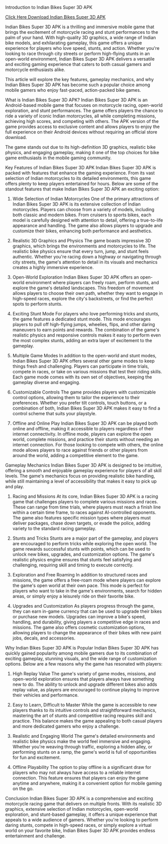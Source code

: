 Introduction to Indian Bikes Super 3D APK

[Click Here Download Indian Bikes Super 3D APK](https://tinyurl.com/ycy2rc42)

Indian Bikes Super 3D APK is a thrilling and immersive mobile game that brings the excitement of motorcycle racing and stunt performances to the palm of your hand. With high-quality 3D graphics, a wide range of Indian bike models, and exhilarating gameplay, this game offers a unique experience for players who love speed, stunts, and action. Whether you're looking to race through city streets or perform high-flying stunts in an open-world environment, Indian Bikes Super 3D APK delivers a versatile and exciting gaming experience that caters to both casual gamers and motorcycle enthusiasts alike.

This article will explore the key features, gameplay mechanics, and why Indian Bikes Super 3D APK has become such a popular choice among mobile gamers who enjoy fast-paced, action-packed bike games.

What is Indian Bikes Super 3D APK?
Indian Bikes Super 3D APK is an Android-based mobile game that focuses on motorcycle racing, open-world exploration, and stunt performances. The game offers players the chance to ride a variety of iconic Indian motorcycles, all while completing missions, achieving high scores, and competing with others. The APK version of the game provides access to exclusive content and allows players to enjoy the full experience on their Android devices without requiring an official store download.

The game stands out due to its high-definition 3D graphics, realistic bike physics, and engaging gameplay, making it one of the top choices for bike game enthusiasts in the mobile gaming community.

Key Features of Indian Bikes Super 3D APK
Indian Bikes Super 3D APK is packed with features that enhance the gaming experience. From its vast selection of Indian motorcycles to its detailed environments, this game offers plenty to keep players entertained for hours. Below are some of the standout features that make Indian Bikes Super 3D APK an exciting option:

1. Wide Selection of Indian Motorcycles
One of the primary attractions of Indian Bikes Super 3D APK is its extensive collection of Indian motorcycles. Players can choose from a variety of models, including both classic and modern bikes. From cruisers to sports bikes, each model is carefully designed with attention to detail, offering a true-to-life appearance and handling. The game also allows players to upgrade and customize their bikes, enhancing both performance and aesthetics.

2. Realistic 3D Graphics and Physics
The game boasts impressive 3D graphics, which brings the environments and motorcycles to life. The realistic bike physics ensure that every turn, jump, and stunt feels authentic. Whether you're racing down a highway or navigating through city streets, the game's attention to detail in its visuals and mechanics creates a highly immersive experience.

3. Open-World Exploration
Indian Bikes Super 3D APK offers an open-world environment where players can freely roam, perform stunts, and explore the game's detailed landscapes. This freedom of movement allows players to choose their own path, whether they want to engage in high-speed races, explore the city's backstreets, or find the perfect spots to perform stunts.

4. Exciting Stunt Mode
For players who love performing tricks and stunts, the game features a dedicated stunt mode. This mode encourages players to pull off high-flying jumps, wheelies, flips, and other daring maneuvers to earn points and rewards. The combination of the game's realistic physics and responsive controls makes it easy to perform even the most complex stunts, adding an extra layer of excitement to the gameplay.

5. Multiple Game Modes
In addition to the open-world and stunt modes, Indian Bikes Super 3D APK offers several other game modes to keep things fresh and challenging. Players can participate in time trials, compete in races, or take on various missions that test their riding skills. Each game mode comes with its own set of objectives, keeping the gameplay diverse and engaging.

6. Customizable Controls
The game provides players with customizable control options, allowing them to tailor the experience to their preferences. Whether you prefer tilt controls, touch buttons, or a combination of both, Indian Bikes Super 3D APK makes it easy to find a control scheme that suits your playstyle.

7. Offline and Online Play
Indian Bikes Super 3D APK can be played both online and offline, making it accessible to players regardless of their internet connectivity. In offline mode, players can explore the open world, complete missions, and practice their stunts without needing an internet connection. For those looking to compete with others, the online mode allows players to race against friends or other players from around the world, adding a competitive element to the game.

Gameplay Mechanics
Indian Bikes Super 3D APK is designed to be intuitive, offering a smooth and enjoyable gameplay experience for players of all skill levels. The game's mechanics focus on providing realistic bike handling, while still maintaining a level of accessibility that makes it easy to pick up and play.

1. Racing and Missions
At its core, Indian Bikes Super 3D APK is a racing game that challenges players to complete various missions and races. These can range from time trials, where players must reach a finish line within a certain time frame, to races against AI-controlled opponents. The game also features specific mission types where players must deliver packages, chase down targets, or evade the police, adding variety to the standard racing gameplay.

2. Stunts and Tricks
Stunts are a major part of the gameplay, and players are encouraged to perform tricks while exploring the open world. The game rewards successful stunts with points, which can be used to unlock new bikes, upgrades, and customization options. The game's realistic physics engine ensures that stunts feel satisfying and challenging, requiring skill and timing to execute correctly.

3. Exploration and Free Roaming
In addition to structured races and missions, the game offers a free-roam mode where players can explore the game's open world at their own pace. This mode is perfect for players who want to take in the game's environments, search for hidden areas, or simply enjoy a leisurely ride on their favorite bike.

4. Upgrades and Customization
As players progress through the game, they can earn in-game currency that can be used to upgrade their bikes or purchase new models. Upgrades can improve a bike's speed, handling, and durability, giving players a competitive edge in races and missions. The game also offers cosmetic customization options, allowing players to change the appearance of their bikes with new paint jobs, decals, and accessories.

Why Indian Bikes Super 3D APK is Popular
Indian Bikes Super 3D APK has quickly gained popularity among mobile gamers due to its combination of exciting gameplay, stunning visuals, and the wide range of customization options. Below are a few reasons why the game has resonated with players:

1. High Replay Value
The game's variety of game modes, missions, and open-world exploration ensures that players always have something new to do. The ability to unlock and upgrade different bikes also adds replay value, as players are encouraged to continue playing to improve their vehicles and performance.

2. Easy to Learn, Difficult to Master
While the game is accessible to new players thanks to its intuitive controls and straightforward mechanics, mastering the art of stunts and competitive racing requires skill and practice. This balance makes the game appealing to both casual players and more dedicated gamers who enjoy a challenge.

3. Realistic and Engaging World
The game's detailed environments and realistic bike physics make the world feel immersive and engaging. Whether you're weaving through traffic, exploring a hidden alley, or performing stunts on a ramp, the game's world is full of opportunities for fun and excitement.

4. Offline Playability
The option to play offline is a significant draw for players who may not always have access to a reliable internet connection. This feature ensures that players can enjoy the game anytime and anywhere, making it a convenient option for mobile gaming on the go.

Conclusion
Indian Bikes Super 3D APK is a comprehensive and exciting motorcycle racing game that delivers on multiple fronts. With its realistic 3D graphics, extensive selection of Indian motorcycles, open-world exploration, and stunt-based gameplay, it offers a unique experience that appeals to a wide audience of gamers. Whether you're looking to perform daring stunts, compete in high-speed races, or simply explore a virtual world on your favorite bike, Indian Bikes Super 3D APK provides endless entertainment and challenge.
